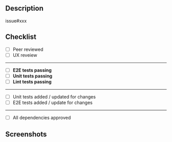 <!-- Feel free to remove sections that aren't relevant.

## Title line template: [Title]: Brief description

-->

## Description
<!--- Describe your changes here. -->

issue#xxx

## Checklist

- [ ] Peer reviewed
- [ ] UX reveiew
---
- [ ] **E2E tests passing**
- [ ] **Unit tests passing**
- [ ] **Lint tests passing**
---
- [ ] Unit tests added / updated for changes
- [ ] E2E tests added / update for changes
---
- [ ] All dependencies approved

## Screenshots